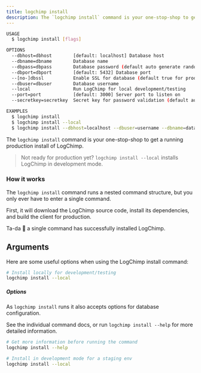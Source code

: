 ```yaml
---
title: logchimp install
description: The `logchimp install` command is your one-stop-shop to get a running production install of LogChimp.
---
```


```bash
USAGE
  $ logchimp install [flags]

OPTIONS
  --dbhost=dbhost        [default: localhost] Database host
  --dbname=dbname        Database name
  --dbpass=dbpass        Database password (default auto generate random password)
  --dbport=dbport        [default: 5432] Database port
  --[no-]dbssl           Enable SSL for database (default true for production)
  --dbuser=dbuser        Database username
  --local                Run LogChimp for local development/testing
  --port=port            [default: 3000] Server port to listen on
  --secretkey=secretkey  Secret key for password validation (default auto generate random string)

EXAMPLES
  $ logchimp install
  $ logchimp install --local
  $ logchimp install --dbhost=localhost --dbuser=username --dbname=database --dbport=5432
```

The `logchimp install` command is your one-stop-shop to get a running production install of LogChimp.

> Not ready for production yet? `logchimp install --local` installs LogChimp in development mode.

### How it works

The `logchimp install` command runs a nested command structure, but you only ever have to enter a single command.

First, it will download the LogChimp source code, install its dependencies, and build the client for production.

Ta-da 🎉 a single command has successfully installed LogChimp.

## Arguments

Here are some useful options when using the LogChimp install command:

```bash
# Install locally for development/testing
logchimp install --local
```

##### Options

As `logchimp install` runs it also accepts options for database configuration.

See the individual command docs, or run `logchimp install --help` for more detailed information.

```bash
# Get more information before running the command
logchimp install --help

# Install in development mode for a staging env
logchimp install --local
```
